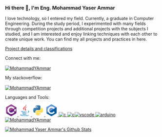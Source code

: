 ### Hi there 👋, I'm Eng. Mohammad Yaser Ammar
<p align="left">I love technology, so I entered my field. Currently, a graduate in Computer Engineering. During the study period, I experimented with many fields through competition projects and additional projects with the subjects I studied, and I am interested and enjoy linking techniques with each other to create unique work.
You can find my all projects and practices in here.</p> 

[Project details and classifications](https://github.com/MohammadYAmmar/MohammadYAmmar/blob/main/Projects_classification.md)

<p align="left">Connect with me:</p> <a href="https://www.linkedin.com/in/mohammad-y-ammar/" target="blank"><img align="center" src="https://cdn.jsdelivr.net/npm/simple-icons@3.0.1/icons/linkedin.svg" alt="MohammadYAmmar" height="30" width="40" /></a> </p> <p>My stackoverflow:</p> <p> <a href="https://stackoverflow.com/users/9244680/mohammad-yaser-ammar" target="blank"><img align="center" src="https://cdn.jsdelivr.net/npm/simple-icons@3.0.1/icons/stackoverflow.svg" alt="MohammadYAmmar" height="30" width="40" /></a> </p>
<p align="left">Languages and Tools:</p> <p align="left"> </a> <a href="https://www.w3schools.com/cs/" target="_blank"> <img src="https://raw.githubusercontent.com/devicons/devicon/master/icons/csharp/csharp-original.svg" alt="csharp" width="40" height="40"/> </a> <a href="https://www.w3schools.com/java/" target="_blank"> <img src="https://raw.githubusercontent.com/devicons/devicon/master/icons/java/java-original.svg" alt="java" width="40" height="40"/> </a><a href="https://www.w3schools.com/python/" target="_blank"> <img src="https://raw.githubusercontent.com/devicons/devicon/master/icons/python/python-original.svg" alt="python" width="40" height="40"/> </a><a href="https://en.wikipedia.org/wiki/C_(programming_language)" target="_blank"> <img src="https://raw.githubusercontent.com/devicons/devicon/master/icons/c/c-original.svg" alt="c" width="40" height="40"/> <a href="https://en.wikipedia.org/wiki/MATLAB" target="_blank"> <img src="https://upload.wikimedia.org/wikipedia/commons/thumb/2/21/Matlab_Logo.png/667px-Matlab_Logo.png" alt="c" width="40" height="40"/><a href="" target="_blank"> <img src="https://upload.wikimedia.org/wikipedia/commons/thumb/5/59/Visual_Studio_Icon_2019.svg/1200px-Visual_Studio_Icon_2019.svg.png" alt="c" width="40" height="40" <a href="https://code.visualstudio.com"><img src="https://github.com/keikomori/icons-badges/blob/master/icons/VSCode/vscode.svg" alt="vscode" width="40" height="40"/>
  <a href="https://www.arduino.cc"><img src="https://github.com/keikomori/icons-badges/blob/master/icons/Arduino/arduino.png" alt="arduino" width="40" height="40"/> <img src="https://komarev.com/ghpvc/?username=MohammadYAmmar&label=Profile%20views&color=0e75b6&style=flat" alt="MohammadYAmmar" /> </p>
<img alt="Mohammad Yaser Ammar's Github Stats" src="https://github-readme-stats.vercel.app/api?username=mohammadyammar" /> 



<!--
**MohammadYAmmar/MohammadYAmmar** is a ✨ _special_ ✨ repository because its `README.md` (this file) appears on your GitHub profile.

Here are some ideas to get you started:

- 🔭 I’m currently working on ...
- 🌱 I’m currently learning ...
- 👯 I’m looking to collaborate on ...
- 🤔 I’m looking for help with ...
- 💬 Ask me about ...
- 📫 How to reach me: ...
- 😄 Pronouns: ...
- ⚡ Fun fact: ...
-->
